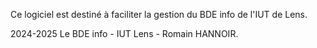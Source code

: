 Ce logiciel est destiné à faciliter la gestion du BDE info de l'IUT de Lens.

2024-2025 Le BDE info - IUT Lens - Romain HANNOIR.
